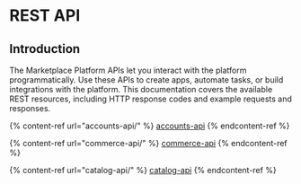 # REST API

## Introduction

The Marketplace Platform APIs let you interact with the platform programmatically. Use these APIs to create apps, automate tasks, or build integrations with the platform. This documentation covers the available REST resources, including HTTP response codes and example requests and responses.



{% content-ref url="accounts-api/" %}
[accounts-api](accounts-api/)
{% endcontent-ref %}

{% content-ref url="commerce-api/" %}
[commerce-api](commerce-api/)
{% endcontent-ref %}

{% content-ref url="catalog-api/" %}
[catalog-api](catalog-api/)
{% endcontent-ref %}
